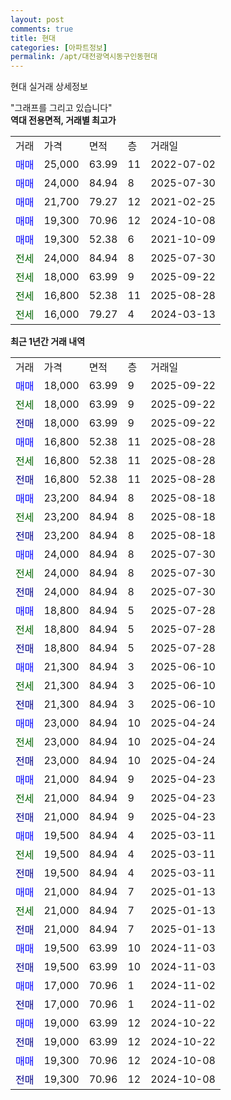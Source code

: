 ```yaml
---
layout: post
comments: true
title: 현대
categories: [아파트정보]
permalink: /apt/대전광역시동구인동현대
---
```


현대 실거래 상세정보

<script type="text/javascript">
  google.charts.load('current', {'packages':['line', 'corechart']});
  google.charts.setOnLoadCallback(drawChart);

  function drawChart() {
    var data = new google.visualization.DataTable();
    data.addColumn('date', '거래일');
    data.addColumn('number', "매매");
    data.addColumn('number', "전세");
    data.addColumn('number', "전매");

    data.addRows([[new Date(Date.parse("2025-09-22")), 18000, null, null], [new Date(Date.parse("2025-09-22")), null, 18000, null], [new Date(Date.parse("2025-09-22")), null, null, 18000], [new Date(Date.parse("2025-08-28")), 16800, null, null], [new Date(Date.parse("2025-08-28")), null, 16800, null], [new Date(Date.parse("2025-08-28")), null, null, 16800], [new Date(Date.parse("2025-08-18")), 23200, null, null], [new Date(Date.parse("2025-08-18")), null, 23200, null], [new Date(Date.parse("2025-08-18")), null, null, 23200], [new Date(Date.parse("2025-07-30")), 24000, null, null], [new Date(Date.parse("2025-07-30")), null, 24000, null], [new Date(Date.parse("2025-07-30")), null, null, 24000], [new Date(Date.parse("2025-07-28")), 18800, null, null], [new Date(Date.parse("2025-07-28")), null, 18800, null], [new Date(Date.parse("2025-07-28")), null, null, 18800], [new Date(Date.parse("2025-06-10")), 21300, null, null], [new Date(Date.parse("2025-06-10")), null, 21300, null], [new Date(Date.parse("2025-06-10")), null, null, 21300], [new Date(Date.parse("2025-04-24")), 23000, null, null], [new Date(Date.parse("2025-04-24")), null, 23000, null], [new Date(Date.parse("2025-04-24")), null, null, 23000], [new Date(Date.parse("2025-04-23")), 21000, null, null], [new Date(Date.parse("2025-04-23")), null, 21000, null], [new Date(Date.parse("2025-04-23")), null, null, 21000], [new Date(Date.parse("2025-03-11")), 19500, null, null], [new Date(Date.parse("2025-03-11")), null, 19500, null], [new Date(Date.parse("2025-03-11")), null, null, 19500], [new Date(Date.parse("2025-01-13")), 21000, null, null], [new Date(Date.parse("2025-01-13")), null, 21000, null], [new Date(Date.parse("2025-01-13")), null, null, 21000], [new Date(Date.parse("2024-11-03")), 19500, null, null], [new Date(Date.parse("2024-11-03")), null, null, 19500], [new Date(Date.parse("2024-11-02")), 17000, null, null], [new Date(Date.parse("2024-11-02")), null, null, 17000], [new Date(Date.parse("2024-10-22")), 19000, null, null], [new Date(Date.parse("2024-10-22")), null, null, 19000], [new Date(Date.parse("2024-10-08")), 19300, null, null], [new Date(Date.parse("2024-10-08")), null, null, 19300]]);

    var options = {
      hAxis: {
        format: 'yyyy/MM/dd'
      },    
      lineWidth: 0,
      pointsVisible: true,    
      title: '최근 1년간 유형별 실거래가 분포',
      legend: { position: 'bottom' }
    };

    var formatter = new google.visualization.NumberFormat({pattern:'###,###'} );
    formatter.format(data, 1);
    formatter.format(data, 2);
    
    setTimeout(function() {
        var chart = new google.visualization.LineChart(document.getElementById('columnchart_material'));
        chart.draw(data, (options));
        document.getElementById('loading').style.display = 'none';
    }, 200);
  }
</script>


<div id="loading" style="z-index:20; display: block; margin-left: 0px">"그래프를 그리고 있습니다"</div>
<div id="columnchart_material" style="width: 95%; margin-left: 0px; display: block"></div>
<!-- contents start -->
<b>역대 전용면적, 거래별 최고가</b>
<table class="sortable">
    <tr>
      <td>거래</td>
      <td>가격</td>
      <td>면적</td>
      <td>층</td>
      <td>거래일</td>
    </tr>
        <tr>
          <td><a style="color: blue">매매</a></td>
          <td>25,000</td>
          <td>63.99</td>
          <td>11</td>
          <td>2022-07-02</td>
        </tr>            <tr>
          <td><a style="color: blue">매매</a></td>
          <td>24,000</td>
          <td>84.94</td>
          <td>8</td>
          <td>2025-07-30</td>
        </tr>            <tr>
          <td><a style="color: blue">매매</a></td>
          <td>21,700</td>
          <td>79.27</td>
          <td>12</td>
          <td>2021-02-25</td>
        </tr>            <tr>
          <td><a style="color: blue">매매</a></td>
          <td>19,300</td>
          <td>70.96</td>
          <td>12</td>
          <td>2024-10-08</td>
        </tr>            <tr>
          <td><a style="color: blue">매매</a></td>
          <td>19,300</td>
          <td>52.38</td>
          <td>6</td>
          <td>2021-10-09</td>
        </tr>        
        <tr>
              <td><a style="color: darkgreen">전세</a></td>
              <td>24,000</td>
              <td>84.94</td>
              <td>8</td>
              <td>2025-07-30</td>
            </tr>            <tr>
              <td><a style="color: darkgreen">전세</a></td>
              <td>18,000</td>
              <td>63.99</td>
              <td>9</td>
              <td>2025-09-22</td>
            </tr>            <tr>
              <td><a style="color: darkgreen">전세</a></td>
              <td>16,800</td>
              <td>52.38</td>
              <td>11</td>
              <td>2025-08-28</td>
            </tr>            <tr>
              <td><a style="color: darkgreen">전세</a></td>
              <td>16,000</td>
              <td>79.27</td>
              <td>4</td>
              <td>2024-03-13</td>
            </tr>        
    
</table>

<b>최근 1년간 거래 내역</b>

<table class="sortable">
    <tr>
      <td>거래</td>
      <td>가격</td>
      <td>면적</td>
      <td>층</td>
      <td>거래일</td>
    </tr>
    <tr>
      <td><a style="color: blue">매매</a></td>
      <td>18,000</td>
      <td>63.99</td>
      <td>9</td>
      <td>2025-09-22</td>
    </tr>          <tr>
      <td><a style="color: darkgreen">전세</a></td>
      <td>18,000</td>
      <td>63.99</td>
      <td>9</td>
      <td>2025-09-22</td>
    </tr>          <tr>
      <td><a style="color: darkblue">전매</a></td>
      <td>18,000</td>
      <td>63.99</td>
      <td>9</td>
      <td>2025-09-22</td>
    </tr>          <tr>
      <td><a style="color: blue">매매</a></td>
      <td>16,800</td>
      <td>52.38</td>
      <td>11</td>
      <td>2025-08-28</td>
    </tr>          <tr>
      <td><a style="color: darkgreen">전세</a></td>
      <td>16,800</td>
      <td>52.38</td>
      <td>11</td>
      <td>2025-08-28</td>
    </tr>          <tr>
      <td><a style="color: darkblue">전매</a></td>
      <td>16,800</td>
      <td>52.38</td>
      <td>11</td>
      <td>2025-08-28</td>
    </tr>          <tr>
      <td><a style="color: blue">매매</a></td>
      <td>23,200</td>
      <td>84.94</td>
      <td>8</td>
      <td>2025-08-18</td>
    </tr>          <tr>
      <td><a style="color: darkgreen">전세</a></td>
      <td>23,200</td>
      <td>84.94</td>
      <td>8</td>
      <td>2025-08-18</td>
    </tr>          <tr>
      <td><a style="color: darkblue">전매</a></td>
      <td>23,200</td>
      <td>84.94</td>
      <td>8</td>
      <td>2025-08-18</td>
    </tr>          <tr>
      <td><a style="color: blue">매매</a></td>
      <td>24,000</td>
      <td>84.94</td>
      <td>8</td>
      <td>2025-07-30</td>
    </tr>          <tr>
      <td><a style="color: darkgreen">전세</a></td>
      <td>24,000</td>
      <td>84.94</td>
      <td>8</td>
      <td>2025-07-30</td>
    </tr>          <tr>
      <td><a style="color: darkblue">전매</a></td>
      <td>24,000</td>
      <td>84.94</td>
      <td>8</td>
      <td>2025-07-30</td>
    </tr>          <tr>
      <td><a style="color: blue">매매</a></td>
      <td>18,800</td>
      <td>84.94</td>
      <td>5</td>
      <td>2025-07-28</td>
    </tr>          <tr>
      <td><a style="color: darkgreen">전세</a></td>
      <td>18,800</td>
      <td>84.94</td>
      <td>5</td>
      <td>2025-07-28</td>
    </tr>          <tr>
      <td><a style="color: darkblue">전매</a></td>
      <td>18,800</td>
      <td>84.94</td>
      <td>5</td>
      <td>2025-07-28</td>
    </tr>          <tr>
      <td><a style="color: blue">매매</a></td>
      <td>21,300</td>
      <td>84.94</td>
      <td>3</td>
      <td>2025-06-10</td>
    </tr>          <tr>
      <td><a style="color: darkgreen">전세</a></td>
      <td>21,300</td>
      <td>84.94</td>
      <td>3</td>
      <td>2025-06-10</td>
    </tr>          <tr>
      <td><a style="color: darkblue">전매</a></td>
      <td>21,300</td>
      <td>84.94</td>
      <td>3</td>
      <td>2025-06-10</td>
    </tr>          <tr>
      <td><a style="color: blue">매매</a></td>
      <td>23,000</td>
      <td>84.94</td>
      <td>10</td>
      <td>2025-04-24</td>
    </tr>          <tr>
      <td><a style="color: darkgreen">전세</a></td>
      <td>23,000</td>
      <td>84.94</td>
      <td>10</td>
      <td>2025-04-24</td>
    </tr>          <tr>
      <td><a style="color: darkblue">전매</a></td>
      <td>23,000</td>
      <td>84.94</td>
      <td>10</td>
      <td>2025-04-24</td>
    </tr>          <tr>
      <td><a style="color: blue">매매</a></td>
      <td>21,000</td>
      <td>84.94</td>
      <td>9</td>
      <td>2025-04-23</td>
    </tr>          <tr>
      <td><a style="color: darkgreen">전세</a></td>
      <td>21,000</td>
      <td>84.94</td>
      <td>9</td>
      <td>2025-04-23</td>
    </tr>          <tr>
      <td><a style="color: darkblue">전매</a></td>
      <td>21,000</td>
      <td>84.94</td>
      <td>9</td>
      <td>2025-04-23</td>
    </tr>          <tr>
      <td><a style="color: blue">매매</a></td>
      <td>19,500</td>
      <td>84.94</td>
      <td>4</td>
      <td>2025-03-11</td>
    </tr>          <tr>
      <td><a style="color: darkgreen">전세</a></td>
      <td>19,500</td>
      <td>84.94</td>
      <td>4</td>
      <td>2025-03-11</td>
    </tr>          <tr>
      <td><a style="color: darkblue">전매</a></td>
      <td>19,500</td>
      <td>84.94</td>
      <td>4</td>
      <td>2025-03-11</td>
    </tr>          <tr>
      <td><a style="color: blue">매매</a></td>
      <td>21,000</td>
      <td>84.94</td>
      <td>7</td>
      <td>2025-01-13</td>
    </tr>          <tr>
      <td><a style="color: darkgreen">전세</a></td>
      <td>21,000</td>
      <td>84.94</td>
      <td>7</td>
      <td>2025-01-13</td>
    </tr>          <tr>
      <td><a style="color: darkblue">전매</a></td>
      <td>21,000</td>
      <td>84.94</td>
      <td>7</td>
      <td>2025-01-13</td>
    </tr>          <tr>
      <td><a style="color: blue">매매</a></td>
      <td>19,500</td>
      <td>63.99</td>
      <td>10</td>
      <td>2024-11-03</td>
    </tr>          <tr>
      <td><a style="color: darkblue">전매</a></td>
      <td>19,500</td>
      <td>63.99</td>
      <td>10</td>
      <td>2024-11-03</td>
    </tr>          <tr>
      <td><a style="color: blue">매매</a></td>
      <td>17,000</td>
      <td>70.96</td>
      <td>1</td>
      <td>2024-11-02</td>
    </tr>          <tr>
      <td><a style="color: darkblue">전매</a></td>
      <td>17,000</td>
      <td>70.96</td>
      <td>1</td>
      <td>2024-11-02</td>
    </tr>          <tr>
      <td><a style="color: blue">매매</a></td>
      <td>19,000</td>
      <td>63.99</td>
      <td>12</td>
      <td>2024-10-22</td>
    </tr>          <tr>
      <td><a style="color: darkblue">전매</a></td>
      <td>19,000</td>
      <td>63.99</td>
      <td>12</td>
      <td>2024-10-22</td>
    </tr>          <tr>
      <td><a style="color: blue">매매</a></td>
      <td>19,300</td>
      <td>70.96</td>
      <td>12</td>
      <td>2024-10-08</td>
    </tr>          <tr>
      <td><a style="color: darkblue">전매</a></td>
      <td>19,300</td>
      <td>70.96</td>
      <td>12</td>
      <td>2024-10-08</td>
    </tr>      </table>
<!-- contents end -->    

